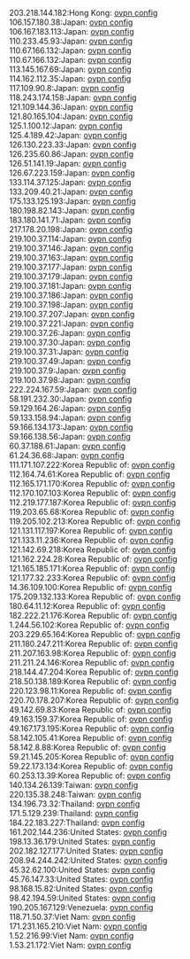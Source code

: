 203.218.144.182:Hong Kong: [ovpn config](vpn/203_218_144_182.ovpn)  
106.157.180.38:Japan: [ovpn config](vpn/106_157_180_38.ovpn)  
106.167.183.113:Japan: [ovpn config](vpn/106_167_183_113.ovpn)  
110.233.45.93:Japan: [ovpn config](vpn/110_233_45_93.ovpn)  
110.67.166.132:Japan: [ovpn config](vpn/110_67_166_132.ovpn)  
110.67.166.132:Japan: [ovpn config](vpn/110_67_166_132.ovpn)  
113.145.167.69:Japan: [ovpn config](vpn/113_145_167_69.ovpn)  
114.162.112.35:Japan: [ovpn config](vpn/114_162_112_35.ovpn)  
117.109.90.8:Japan: [ovpn config](vpn/117_109_90_8.ovpn)  
118.243.174.158:Japan: [ovpn config](vpn/118_243_174_158.ovpn)  
121.109.144.36:Japan: [ovpn config](vpn/121_109_144_36.ovpn)  
121.80.165.104:Japan: [ovpn config](vpn/121_80_165_104.ovpn)  
125.1.100.12:Japan: [ovpn config](vpn/125_1_100_12.ovpn)  
125.4.189.42:Japan: [ovpn config](vpn/125_4_189_42.ovpn)  
126.130.223.33:Japan: [ovpn config](vpn/126_130_223_33.ovpn)  
126.235.60.86:Japan: [ovpn config](vpn/126_235_60_86.ovpn)  
126.51.141.19:Japan: [ovpn config](vpn/126_51_141_19.ovpn)  
126.67.223.159:Japan: [ovpn config](vpn/126_67_223_159.ovpn)  
133.114.37.125:Japan: [ovpn config](vpn/133_114_37_125.ovpn)  
133.209.40.21:Japan: [ovpn config](vpn/133_209_40_21.ovpn)  
175.133.125.193:Japan: [ovpn config](vpn/175_133_125_193.ovpn)  
180.198.82.143:Japan: [ovpn config](vpn/180_198_82_143.ovpn)  
183.180.141.71:Japan: [ovpn config](vpn/183_180_141_71.ovpn)  
217.178.20.198:Japan: [ovpn config](vpn/217_178_20_198.ovpn)  
219.100.37.114:Japan: [ovpn config](vpn/219_100_37_114.ovpn)  
219.100.37.146:Japan: [ovpn config](vpn/219_100_37_146.ovpn)  
219.100.37.163:Japan: [ovpn config](vpn/219_100_37_163.ovpn)  
219.100.37.177:Japan: [ovpn config](vpn/219_100_37_177.ovpn)  
219.100.37.179:Japan: [ovpn config](vpn/219_100_37_179.ovpn)  
219.100.37.181:Japan: [ovpn config](vpn/219_100_37_181.ovpn)  
219.100.37.186:Japan: [ovpn config](vpn/219_100_37_186.ovpn)  
219.100.37.198:Japan: [ovpn config](vpn/219_100_37_198.ovpn)  
219.100.37.207:Japan: [ovpn config](vpn/219_100_37_207.ovpn)  
219.100.37.221:Japan: [ovpn config](vpn/219_100_37_221.ovpn)  
219.100.37.26:Japan: [ovpn config](vpn/219_100_37_26.ovpn)  
219.100.37.30:Japan: [ovpn config](vpn/219_100_37_30.ovpn)  
219.100.37.31:Japan: [ovpn config](vpn/219_100_37_31.ovpn)  
219.100.37.49:Japan: [ovpn config](vpn/219_100_37_49.ovpn)  
219.100.37.9:Japan: [ovpn config](vpn/219_100_37_9.ovpn)  
219.100.37.98:Japan: [ovpn config](vpn/219_100_37_98.ovpn)  
222.224.167.59:Japan: [ovpn config](vpn/222_224_167_59.ovpn)  
58.191.232.30:Japan: [ovpn config](vpn/58_191_232_30.ovpn)  
59.129.164.26:Japan: [ovpn config](vpn/59_129_164_26.ovpn)  
59.133.158.94:Japan: [ovpn config](vpn/59_133_158_94.ovpn)  
59.166.134.173:Japan: [ovpn config](vpn/59_166_134_173.ovpn)  
59.166.138.56:Japan: [ovpn config](vpn/59_166_138_56.ovpn)  
60.37.188.61:Japan: [ovpn config](vpn/60_37_188_61.ovpn)  
61.24.36.68:Japan: [ovpn config](vpn/61_24_36_68.ovpn)  
111.171.107.222:Korea Republic of: [ovpn config](vpn/111_171_107_222.ovpn)  
112.164.74.61:Korea Republic of: [ovpn config](vpn/112_164_74_61.ovpn)  
112.165.171.170:Korea Republic of: [ovpn config](vpn/112_165_171_170.ovpn)  
112.170.107.103:Korea Republic of: [ovpn config](vpn/112_170_107_103.ovpn)  
112.219.177.187:Korea Republic of: [ovpn config](vpn/112_219_177_187.ovpn)  
119.203.65.68:Korea Republic of: [ovpn config](vpn/119_203_65_68.ovpn)  
119.205.102.213:Korea Republic of: [ovpn config](vpn/119_205_102_213.ovpn)  
121.131.117.197:Korea Republic of: [ovpn config](vpn/121_131_117_197.ovpn)  
121.133.11.236:Korea Republic of: [ovpn config](vpn/121_133_11_236.ovpn)  
121.142.69.218:Korea Republic of: [ovpn config](vpn/121_142_69_218.ovpn)  
121.162.224.28:Korea Republic of: [ovpn config](vpn/121_162_224_28.ovpn)  
121.165.185.171:Korea Republic of: [ovpn config](vpn/121_165_185_171.ovpn)  
121.177.32.233:Korea Republic of: [ovpn config](vpn/121_177_32_233.ovpn)  
14.36.109.100:Korea Republic of: [ovpn config](vpn/14_36_109_100.ovpn)  
175.209.132.133:Korea Republic of: [ovpn config](vpn/175_209_132_133.ovpn)  
180.64.11.12:Korea Republic of: [ovpn config](vpn/180_64_11_12.ovpn)  
182.222.21.176:Korea Republic of: [ovpn config](vpn/182_222_21_176.ovpn)  
1.244.56.102:Korea Republic of: [ovpn config](vpn/1_244_56_102.ovpn)  
203.229.65.164:Korea Republic of: [ovpn config](vpn/203_229_65_164.ovpn)  
211.180.247.211:Korea Republic of: [ovpn config](vpn/211_180_247_211.ovpn)  
211.207.163.98:Korea Republic of: [ovpn config](vpn/211_207_163_98.ovpn)  
211.211.24.146:Korea Republic of: [ovpn config](vpn/211_211_24_146.ovpn)  
218.144.47.204:Korea Republic of: [ovpn config](vpn/218_144_47_204.ovpn)  
218.50.138.189:Korea Republic of: [ovpn config](vpn/218_50_138_189.ovpn)  
220.123.98.11:Korea Republic of: [ovpn config](vpn/220_123_98_11.ovpn)  
220.70.178.207:Korea Republic of: [ovpn config](vpn/220_70_178_207.ovpn)  
49.142.69.83:Korea Republic of: [ovpn config](vpn/49_142_69_83.ovpn)  
49.163.159.37:Korea Republic of: [ovpn config](vpn/49_163_159_37.ovpn)  
49.167.173.195:Korea Republic of: [ovpn config](vpn/49_167_173_195.ovpn)  
58.142.105.41:Korea Republic of: [ovpn config](vpn/58_142_105_41.ovpn)  
58.142.8.88:Korea Republic of: [ovpn config](vpn/58_142_8_88.ovpn)  
59.21.145.205:Korea Republic of: [ovpn config](vpn/59_21_145_205.ovpn)  
59.22.173.134:Korea Republic of: [ovpn config](vpn/59_22_173_134.ovpn)  
60.253.13.39:Korea Republic of: [ovpn config](vpn/60_253_13_39.ovpn)  
140.134.26.139:Taiwan: [ovpn config](vpn/140_134_26_139.ovpn)  
220.135.38.248:Taiwan: [ovpn config](vpn/220_135_38_248.ovpn)  
134.196.73.32:Thailand: [ovpn config](vpn/134_196_73_32.ovpn)  
171.5.129.239:Thailand: [ovpn config](vpn/171_5_129_239.ovpn)  
184.22.183.227:Thailand: [ovpn config](vpn/184_22_183_227.ovpn)  
161.202.144.236:United States: [ovpn config](vpn/161_202_144_236.ovpn)  
198.13.36.179:United States: [ovpn config](vpn/198_13_36_179.ovpn)  
202.182.127.177:United States: [ovpn config](vpn/202_182_127_177.ovpn)  
208.94.244.242:United States: [ovpn config](vpn/208_94_244_242.ovpn)  
45.32.62.100:United States: [ovpn config](vpn/45_32_62_100.ovpn)  
45.76.147.33:United States: [ovpn config](vpn/45_76_147_33.ovpn)  
98.168.15.82:United States: [ovpn config](vpn/98_168_15_82.ovpn)  
98.42.194.59:United States: [ovpn config](vpn/98_42_194_59.ovpn)  
190.205.167.129:Venezuela: [ovpn config](vpn/190_205_167_129.ovpn)  
118.71.50.37:Viet Nam: [ovpn config](vpn/118_71_50_37.ovpn)  
171.231.165.210:Viet Nam: [ovpn config](vpn/171_231_165_210.ovpn)  
1.52.216.99:Viet Nam: [ovpn config](vpn/1_52_216_99.ovpn)  
1.53.21.172:Viet Nam: [ovpn config](vpn/1_53_21_172.ovpn)  
